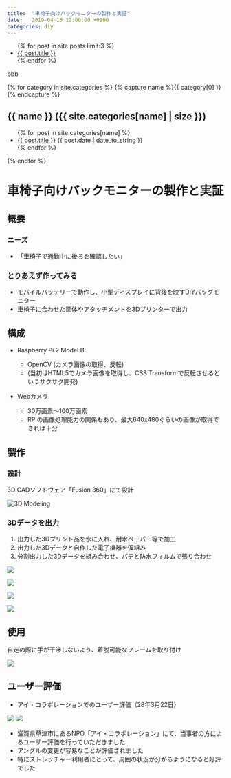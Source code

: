 ```yaml
---
title:  "車椅子向けバックモニターの製作と実証"
date:   2019-04-15 12:00:00 +0900
categories: diy
---
```


<ul>
    {% for post in site.posts limit:3 %}
        <li>
            <a href="/blog_jekyll/_site{{ post.url }}">{{ post.title }}</a>
        </li>
    {% endfor %}
</ul>

bbb

{% for category in site.categories %}
  {% capture name %}{{ category[0] }}{% endcapture %}
  <h2>{{ name }} ({{ site.categories[name] | size }})</h2>
  <ul class="posts">
  {% for post in site.categories[name] %}
    <li>
      <a class="post-link" href="{{ post.url | prepend: site.baseurl }}">{{ post.title }}</a>
      <span class="post-date">{{ post.date | date_to_string }}</span>
    </li>
  {% endfor %}
  </ul>
{% endfor %}

# 車椅子向けバックモニターの製作と実証

## 概要

### ニーズ
* 「車椅子で通勤中に後ろを確認したい」

### とりあえず作ってみる
* モバイルバッテリーで動作し、小型ディスプレイに背後を映すDIYバックモニター
* 車椅子に合わせた筐体やアタッチメントを3Dプリンターで出力

## 構成

* Raspberry Pi 2 Model B
  * OpenCV (カメラ画像の取得、反転)
  * (当初はHTML5でカメラ画像を取得し、CSS Transformで反転させるというサクサク開発)

* Webカメラ
  * 30万画素〜100万画素
  * RPiの画像処理能力の関係もあり、最大640x480ぐらいの画像が取得できれば十分

## 製作

### 設計

3D CADソフトウェア「Fusion 360」にて設計

![3D Modeling](/assets/2016-06-22/1.jpg)

### 3Dデータを出力

1. 出力した3Dプリント品を水に入れ、耐水ペーパー等で加工
2. 出力した3Dデータと自作した電子機器を仮組み
3. 分割出力した3Dデータを組み合わせ、パテと防水フィルムで張り合わせ

![](/assets/2016-06-22/3.jpg)

![](/assets/2016-06-22/4.jpg)

![](/assets/2016-06-22/5.jpg)

![](/assets/2016-06-22/6.jpg)


## 使用

自走の際に手が干渉しないよう、着脱可能なフレームを取り付け

![](/assets/2016-06-22/9.png)

## ユーザー評価

* アイ・コラボレーションでのユーザー評価（28年3月22日）

![](/assets/2016-06-22/13.png)
![](/assets/2016-06-22/14.png)

* 滋賀県草津市にあるNPO「アイ・コラボレーション」にて、当事者の方によるユーザー評価を行っていただきました
* アングルの変更が容易なことが評価されました
* 特にストレッチャー利用者にとって、周囲の状況が分かるようになると好評でした
